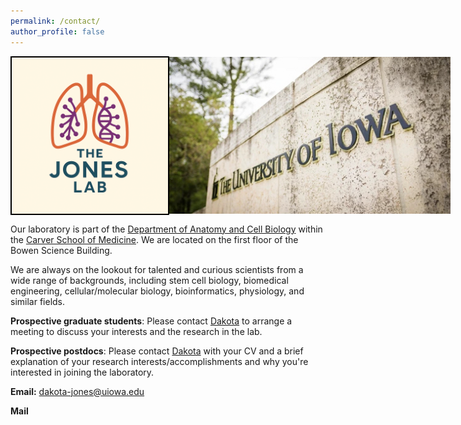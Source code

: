 ```yaml
---
permalink: /contact/
author_profile: false
---
```

<div style="display: flex; justify-content: space-between; align-items: center;">
  <img src="../files/jones lung lab.png" style="max-width: 250px; height: auto; border: 2px solid black;">
  <img src="../files/uiowa.jpg" style="max-width: 450px; height: auto;">
</div>

Our laboratory is part of the [Department of Anatomy and Cell Biology](https://acb.medicine.uiowa.edu/) within the [Carver School of Medicine](https://medicine.uiowa.edu/). We are located on the first floor of the Bowen Science Building.

We are always on the lookout for talented and curious scientists from a wide range of backgrounds, including stem cell biology, biomedical engineering, cellular/molecular biology, bioinformatics, physiology, and similar fields.

**Prospective graduate students**: Please contact [Dakota](mailto:dakota-jones@uiowa.edu) to arrange a meeting to discuss your interests and the research in the lab. 

**Prospective postdocs**: Please contact [Dakota](mailto:dakota-jones@uiowa.edu) with your CV and a brief explanation of your research interests/accomplishments and why you're interested in joining the laboratory.

**Email:** dakota-jones@uiowa.edu

**Mail**


